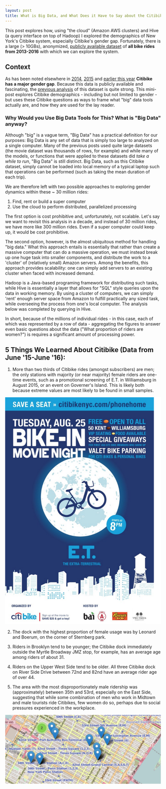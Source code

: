 ```yaml
---
layout: post
title: What is Big Data, and What Does it Have to Say about the Citibike Gender Gap?
---
```


This post explores how, using "the cloud" (Amazon AWS clusters) and Hive (a query interface on top of Hadoop) I explored the demographics of New York's Citibike system, especially Citibike's gender gap. Fortunately, there is a large (> 10GBs), anonymized, [publicly available dataset](https://www.citibikenyc.com/system-data) of **all bike rides from 2013-2016** with which we can explore the system.

## Context

As has been noted elsewhere in [2014](http://iquantny.tumblr.com/post/82172157434/citi-bike-and-the-gender-divide), [2015](http://www.nytimes.com/2015/07/08/nyregion/a-mission-for-citi-bike-recruiting-more-female-cyclists.html) and [earlier this year](http://toddwschneider.com/posts/a-tale-of-twenty-two-million-citi-bikes-analyzing-the-nyc-bike-share-system/) **Citibike has a major gender gap**. Because this data is publicly available and fascinating, the [previous analysis](http://iquantny.tumblr.com/post/81465368612/mapping-citi-bikes-riders-not-just-rides) of this dataset is quite strong. This mini-post explores Citibike demographics  - including but not limited to gender - but uses these Citibike questions as ways to frame what "big" data tools actually are, and how they are used for the lay reader.

### Why Would you Use Big Data Tools for This? What is "Big Data" anyway?

Although "big" is a vague term, "Big Data" has a practical definition for our purposes: Big Data is any set of data that is simply too large to analyzed on a single computer. Many of the previous posts used quite large datasets (the movie dataset was thousands of rows, for example) and while many of the models, or functions that were applied to these datasets did _take a while to run_, "Big Data" is still distinct. Big Data, such as this Citibike dataset, simply cannot be loaded into local memory of a typical laptop such that operations can be performed (such as taking the mean duration of each trip).

We are therefore left with two possible approaches to exploring gender dynamics within these ~ 30 million rides:

1. Find, rent or build a super computer
2. Use the cloud to perform distributed, parallelized processing

The first option is cost prohibitive and, unfortunately, not scalable. Let's say we want to revisit this analysis in a decade, and instead of 30 million rides, we have more like 300 million rides. Even if a super computer could keep up, it would be cost prohibitive.

The second option, however, is the almost ubiquitous method for handling "big data." What this approach entails is essentially that rather than create a massive computer that can do a massive operation, we must instead break up one huge task into smaller components, and distribute the work to a 'cluster' of (relatively small) Amazon servers. Among the benefits, this approach provides scalability: one can simply add servers to an existing cluster when faced with increased demand.

Hadoop is a Java-based programing framework for distributing such tasks, while Hive is essentially a layer that allows for "SQL" style queries upon the data in working memory. By using a cluster of computers, we can simply 'rent' enough server space from Amazon to fulfill practically any sized task, while overseeing the process from one's local computer. The analysis below was completed by querying in Hive.

In short, because of the millions of individual rides - in this case, each of which was represented by a row of data - aggregating the figures to answer even basic questions about the data ("What proportion of riders are women?") is requires a significant amount of processing power.

## 5 Things We Learned About Citibike (Data from June '15-June '16):

1. More than two thirds of Citibike rides (amongst subscribers) are men; the only stations with majority (or near majority) female riders are one-time events, such as a promotional screening of E.T. in Williamsburg in August 2015, or an event on Governer's Island. This is likely both because extreme values are most likely to be found in small samples.

![Women At One-Time Events ](https://raw.githubusercontent.com/hudsonrio/hudsonrio.github.io/master/images/blog%20posts/images_citi/bike_in.png?raw=true)

2. The dock with the highest proportion of female usage was by Leonard and Boerum, on the corner of Sternberg park.

3. Riders in Brooklyn tend to be younger; the Citibike dock immediately outside the Myrtle Broadway JMZ stop, for example, has an average age among riders of about 31.

4. Riders on the Upper West Side tend to be older. All three Citibike dock on River Side Drive between 72nd and 82nd have an average rider age of over 44.


5. The area with the most disproportionately male ridership was (approximately) between 35th and 53rd, especially on the East Side, suggesting that while some combination of men who work in Midtown and male tourists ride Citibikes, few women do so, perhaps due to social pressures experienced in the workplace.

![Women At One-Time Events ](https://raw.githubusercontent.com/hudsonrio/hudsonrio.github.io/master/images/blog%20posts/images_citi/midtown.png?raw=true)
